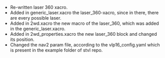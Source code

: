 - Re-written laser 360 xacro.
- Added in generic_laser.xacro the laser_360-xacro, since in there, there are every possible laser.
- Added in 2wd.xacro the new macro of the laser_360, which was added in the generic_laser.xacro.
- Added in 2wd_properties.xacro the new laser_360 block and changed its position.
- Changed the nav2 param file, according to the vlp16_config.yaml which is present in the example folder of stvl repo.
